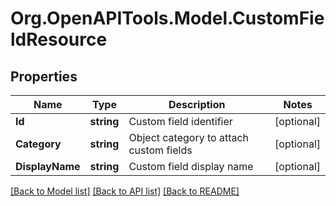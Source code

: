 
# Org.OpenAPITools.Model.CustomFieldResource

## Properties

Name | Type | Description | Notes
------------ | ------------- | ------------- | -------------
**Id** | **string** | Custom field identifier | [optional] 
**Category** | **string** | Object category to attach custom fields | [optional] 
**DisplayName** | **string** | Custom field display name | [optional] 

[[Back to Model list]](../README.md#documentation-for-models)
[[Back to API list]](../README.md#documentation-for-api-endpoints)
[[Back to README]](../README.md)

